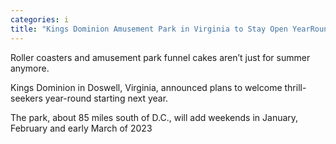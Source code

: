 ```yaml
---
categories: i
title: "Kings Dominion Amusement Park in Virginia to Stay Open YearRound"
---
```


Roller coasters and amusement park funnel cakes aren’t just for summer anymore.



Kings Dominion in Doswell, Virginia, announced plans to welcome thrill-seekers year-round starting next year.



The park, about 85 miles south of D.C., will add weekends in January, February and early March of 2023 